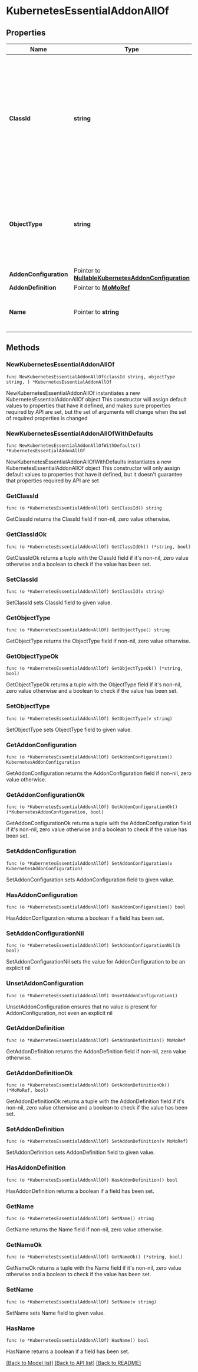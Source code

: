# KubernetesEssentialAddonAllOf

## Properties

Name | Type | Description | Notes
------------ | ------------- | ------------- | -------------
**ClassId** | **string** | The fully-qualified name of the instantiated, concrete type. This property is used as a discriminator to identify the type of the payload when marshaling and unmarshaling data. | [default to "kubernetes.EssentialAddon"]
**ObjectType** | **string** | The fully-qualified name of the instantiated, concrete type. The value should be the same as the &#39;ClassId&#39; property. | [default to "kubernetes.EssentialAddon"]
**AddonConfiguration** | Pointer to [**NullableKubernetesAddonConfiguration**](kubernetes.AddonConfiguration.md) |  | [optional] 
**AddonDefinition** | Pointer to [**MoMoRef**](mo.MoRef.md) |  | [optional] 
**Name** | Pointer to **string** | Name of addon to be installed on a Kubernetes cluster. | [optional] 

## Methods

### NewKubernetesEssentialAddonAllOf

`func NewKubernetesEssentialAddonAllOf(classId string, objectType string, ) *KubernetesEssentialAddonAllOf`

NewKubernetesEssentialAddonAllOf instantiates a new KubernetesEssentialAddonAllOf object
This constructor will assign default values to properties that have it defined,
and makes sure properties required by API are set, but the set of arguments
will change when the set of required properties is changed

### NewKubernetesEssentialAddonAllOfWithDefaults

`func NewKubernetesEssentialAddonAllOfWithDefaults() *KubernetesEssentialAddonAllOf`

NewKubernetesEssentialAddonAllOfWithDefaults instantiates a new KubernetesEssentialAddonAllOf object
This constructor will only assign default values to properties that have it defined,
but it doesn't guarantee that properties required by API are set

### GetClassId

`func (o *KubernetesEssentialAddonAllOf) GetClassId() string`

GetClassId returns the ClassId field if non-nil, zero value otherwise.

### GetClassIdOk

`func (o *KubernetesEssentialAddonAllOf) GetClassIdOk() (*string, bool)`

GetClassIdOk returns a tuple with the ClassId field if it's non-nil, zero value otherwise
and a boolean to check if the value has been set.

### SetClassId

`func (o *KubernetesEssentialAddonAllOf) SetClassId(v string)`

SetClassId sets ClassId field to given value.


### GetObjectType

`func (o *KubernetesEssentialAddonAllOf) GetObjectType() string`

GetObjectType returns the ObjectType field if non-nil, zero value otherwise.

### GetObjectTypeOk

`func (o *KubernetesEssentialAddonAllOf) GetObjectTypeOk() (*string, bool)`

GetObjectTypeOk returns a tuple with the ObjectType field if it's non-nil, zero value otherwise
and a boolean to check if the value has been set.

### SetObjectType

`func (o *KubernetesEssentialAddonAllOf) SetObjectType(v string)`

SetObjectType sets ObjectType field to given value.


### GetAddonConfiguration

`func (o *KubernetesEssentialAddonAllOf) GetAddonConfiguration() KubernetesAddonConfiguration`

GetAddonConfiguration returns the AddonConfiguration field if non-nil, zero value otherwise.

### GetAddonConfigurationOk

`func (o *KubernetesEssentialAddonAllOf) GetAddonConfigurationOk() (*KubernetesAddonConfiguration, bool)`

GetAddonConfigurationOk returns a tuple with the AddonConfiguration field if it's non-nil, zero value otherwise
and a boolean to check if the value has been set.

### SetAddonConfiguration

`func (o *KubernetesEssentialAddonAllOf) SetAddonConfiguration(v KubernetesAddonConfiguration)`

SetAddonConfiguration sets AddonConfiguration field to given value.

### HasAddonConfiguration

`func (o *KubernetesEssentialAddonAllOf) HasAddonConfiguration() bool`

HasAddonConfiguration returns a boolean if a field has been set.

### SetAddonConfigurationNil

`func (o *KubernetesEssentialAddonAllOf) SetAddonConfigurationNil(b bool)`

 SetAddonConfigurationNil sets the value for AddonConfiguration to be an explicit nil

### UnsetAddonConfiguration
`func (o *KubernetesEssentialAddonAllOf) UnsetAddonConfiguration()`

UnsetAddonConfiguration ensures that no value is present for AddonConfiguration, not even an explicit nil
### GetAddonDefinition

`func (o *KubernetesEssentialAddonAllOf) GetAddonDefinition() MoMoRef`

GetAddonDefinition returns the AddonDefinition field if non-nil, zero value otherwise.

### GetAddonDefinitionOk

`func (o *KubernetesEssentialAddonAllOf) GetAddonDefinitionOk() (*MoMoRef, bool)`

GetAddonDefinitionOk returns a tuple with the AddonDefinition field if it's non-nil, zero value otherwise
and a boolean to check if the value has been set.

### SetAddonDefinition

`func (o *KubernetesEssentialAddonAllOf) SetAddonDefinition(v MoMoRef)`

SetAddonDefinition sets AddonDefinition field to given value.

### HasAddonDefinition

`func (o *KubernetesEssentialAddonAllOf) HasAddonDefinition() bool`

HasAddonDefinition returns a boolean if a field has been set.

### GetName

`func (o *KubernetesEssentialAddonAllOf) GetName() string`

GetName returns the Name field if non-nil, zero value otherwise.

### GetNameOk

`func (o *KubernetesEssentialAddonAllOf) GetNameOk() (*string, bool)`

GetNameOk returns a tuple with the Name field if it's non-nil, zero value otherwise
and a boolean to check if the value has been set.

### SetName

`func (o *KubernetesEssentialAddonAllOf) SetName(v string)`

SetName sets Name field to given value.

### HasName

`func (o *KubernetesEssentialAddonAllOf) HasName() bool`

HasName returns a boolean if a field has been set.


[[Back to Model list]](../README.md#documentation-for-models) [[Back to API list]](../README.md#documentation-for-api-endpoints) [[Back to README]](../README.md)


